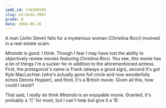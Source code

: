 ```yaml
---
imdb_id: tt0280949
slug: miranda-2002
grade: B
date: 2004-06-28
---
```


A man (John Simm) falls for a mysterious woman (Christina Ricci) involved in a real-estate scam.

_Miranda_ is good. I think. Though I fear I may have lost the ability to objectively review movies featuring Christina Ricci. You see, this movie has a lot of things I'm a sucker for in addition to the aforementioned actress. First, the protagonist's name is Frank (always a good sign), second it's got Kyle MacLachlan (who's actually gone full circle and now wonderfully echos Dennis Hopper), and third, it's a British movie. Given all this, how could I resist?

That said, I really do think _Miranda_ is an enjoyable movie. Granted, it's probably a 'C' for most, but I can't help but give it a 'B'.

